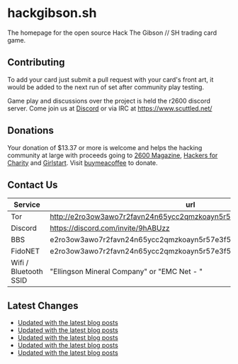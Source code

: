 # hackgibson.sh
The homepage for the open source Hack The Gibson // SH trading card game.


## Contributing

To add your card just submit a pull request with your card's front art, it would be added to the next run of set after community play testing.

Game play and discussions over the project is held the r2600 discord server. Come join us at [Discord](https://discord.com/invite/9hABUzz) or via IRC at https://www.scuttled.net/


## Donations

Your donation of $13.37 or more is welcome and helps the hacking community at large with proceeds going to [2600 Magazine](https://2600.com/), [Hackers for Charity](https://hackersforcharity.org) and [Girlstart](https://girlstart.org).  Visit [buymeacoffee](https://www.buymeacoffee.com/hackgibson.sh) to donate.


## Contact Us

Service | url
-|-
Tor | http://e2ro3ow3awo7r2favn24n65ycc2qmzkoayn5r57e3f56nvjwdcgg32ad.onion
Discord | https://discord.com/invite/9hABUzz
BBS | e2ro3ow3awo7r2favn24n65ycc2qmzkoayn5r57e3f56nvjwdcgg32ad.onion:23
FidoNET | e2ro3ow3awo7r2favn24n65ycc2qmzkoayn5r57e3f56nvjwdcgg32ad.onion:24554
Wifi / Bluetooth SSID | "Ellingson Mineral Company" or "EMC Net - <fidonet address>"

## Latest Changes
<!-- BLOG-POST-LIST:START -->
- [Updated with the latest blog posts](https://github.com/DFW2600/hackgibson.sh/commit/679104c1e981bb47a2942ff0baf880ec8054fbfc)
- [Updated with the latest blog posts](https://github.com/DFW2600/hackgibson.sh/commit/66647f67e7b1ed8617e1b47ca5dc101c46ea51d6)
- [Updated with the latest blog posts](https://github.com/DFW2600/hackgibson.sh/commit/2adb3733060c0d14a187d5092006071364003116)
- [Updated with the latest blog posts](https://github.com/DFW2600/hackgibson.sh/commit/f45a4618c3f1b4dd3b2c37c70bf943b114dd3dd3)
- [Updated with the latest blog posts](https://github.com/DFW2600/hackgibson.sh/commit/67643c1f400f0490ac04adc09af68f68ccee3d84)
<!-- BLOG-POST-LIST:END -->
